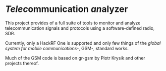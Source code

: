 # *Telec*ommunication *an*alyzer #

This project provides of a full suite of tools to monitor and analyze
telecommunication signals and protocols using a software-defined
radio, SDR.

Currently, only a HackRF One is supported and only few things of the
_global system for mobile communications-_, GSM-, standard works.

Much of the GSM code is based on gr-gsm by Piotr Krysik and other
projects thereof.

